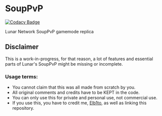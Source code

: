 # SoupPvP

[![Codacy Badge](https://api.codacy.com/project/badge/Grade/3507936ade234ae7bb280eae37ca04ce)](https://app.codacy.com/gh/Elb1to/SoupPvP?utm_source=github.com&utm_medium=referral&utm_content=Elb1to/SoupPvP&utm_campaign=Badge_Grade_Settings)

 Lunar Network SoupPvP gamemode replica
 
## Disclaimer
This is a work-in-progress, for that reason, a lot of features and essential parts of Lunar's SoupPvP might be missing or incomplete.

### Usage terms:
  * You cannot claim that this was all made from scratch by you.
  * All original comments and credits have to be KEPT in the code.
  * You can only use this for private and personal use, not commercial use.
  * If you use this, you have to credit me, [Elb1to](https://github.com/Elb1to), as well as linking this repository.
